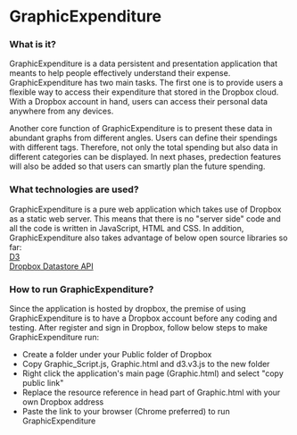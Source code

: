 GraphicExpenditure
==================
<h3>What is it?</h3>
<p>GraphicExpenditure is a data persistent and presentation application that meants to help people effectively understand 
their expense. GraphicExpenditure has two main tasks. The first one is to provide users a flexible way to access their 
expenditure that stored in the Dropbox cloud. With a Dropbox account in hand, users can access their personal data anywhere 
from any devices.</p>

<p>Another core function of GraphicExpenditure is to present these data in abundant graphs from different angles. Users can 
define their spendings with different tags. Therefore, not only the total spending but also data in different categories 
can be displayed. In next phases, predection features will also be added so that users can smartly plan the future 
spending.</p>

<h3>What technologies are used?</h3>
<p>
<div>GraphicExpenditure is a pure web application which takes use of Dropbox as a static web server. This means that there
is no "server side" code and all the code is written in JavaScript, HTML and CSS. In addition, GraphicExpenditure also 
takes advantage of below open source libraries so far:</div>
<div><a href="http://d3js.org/">D3</a></div>
<div><a href="https://www.dropbox.com/developers/datastore">Dropbox Datastore API</a></div>
</p>

<h3>How to run GraphicExpenditure?</h3>
<p>
<div>
Since the application is hosted by dropbox, the premise of using GraphicExpenditure is to have a Dropbox account before 
any coding and testing. After register and sign in Dropbox, follow below steps to make GraphicExpenditure run:</div>
<ul>
<li>Create a folder under your Public folder of Dropbox</li>
<li>Copy Graphic_Script.js, Graphic.html and d3.v3.js to the new folder</li>
<li>Right click the application's main page (Graphic.html) and select "copy public link"</li>
<li>Replace the resource reference in head part of Graphic.html with your own Dropbox address</li>
<li>Paste the link to your browser (Chrome preferred) to run GraphicExpenditure</li>
</ul>
</p>
